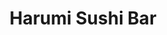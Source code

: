 ---
layout: place
title: "Harumi Sushi Bar"
permalink: /arizona/phoenix/harumi-sushi-bar.html
stateAbbr: AZ
stateName: Arizona
cityName: Phoenix
place_id: ChIJ8Ym-xCMSK4cR0hV_8rzjQ1M
photos:
  - name: >-
      places/ChIJ8Ym-xCMSK4cR0hV_8rzjQ1M/photos/AUy1YQ3YQ8ME9fKvMZkA3HcWQfeyVVCFFHXYYqLHLrBUv9yXBxsL1e3rqqNWEpkSzzkfKtCqnNDP3IDPHIaqAi2v2nePjhWRpXdFd_xu4Psg38INdI8vyvu8ct6LUvhzIgE1WlKHzhL5SCOTVBh3DxRUlkqpReAC7L7qz8PWgDvC2XKIrmrWEnfvYwVLyGJNjDdd6T5dGM_4spuJg2SJcg-lQEGEMmwD42Nc8wBngrAENGMkjdPvMAxh-8BJx_meTqtDaSrNHzm31GsYuE7npqCMBjBF4_1xl0JmiPDnMbHavzquXg
    widthPx: 4800
    heightPx: 3200
    authorAttributions:
      - displayName: Harumi Sushi Bar
        uri: https://maps.google.com/maps/contrib/101605358332302186548
        photoUri: >-
          https://lh3.googleusercontent.com/a-/ALV-UjXUaIOT7jh_VM5l1EYO7ooabsTEX4fPMxgVBtp2f2ggFa785GTr=s100-p-k-no-mo
    flagContentUri: >-
      https://www.google.com/local/imagery/report/?cb_client=maps_api_places.places_api&image_key=!1e10!2sAF1QipMJ5RA_3zaZY93lGKVDQjSb_1f5vQmoJQypZcJy&hl=en-US
    googleMapsUri: >-
      https://www.google.com/maps/place//data=!3m4!1e2!3m2!1sAF1QipMJ5RA_3zaZY93lGKVDQjSb_1f5vQmoJQypZcJy!2e10!4m2!3m1!1s0x872b1223c4be89f1:0x5343e3bcf27f15d2
  - name: >-
      places/ChIJ8Ym-xCMSK4cR0hV_8rzjQ1M/photos/AUy1YQ2GTghY3-JDLBpcB8teZLaTKtL_sBztUxKuSFQOX5GB1zM-UpQ_cSpieyH9roSeXuh92HEFWMHx12FLWUT0c_lSbMiR3aIY_qOpo2p6RCkeS2XGVZ4YaH4DGEipMEoet9_n38GexccywZA8YcD79luhMUEyI2tPQIty5BL5QTCyQ84iQQKIaE5JrjvnJc6nlUWBXIzK1P-WsOv-3EHLhiUjSPxEqH5qBjZJJSuEhwGxSXt4nL6r6FaES4yTMfUITKyys4hDLKmXePGWO2ZRqg7uVpBWJXAk0f_PX2xXEOJmIQ
    widthPx: 4800
    heightPx: 3200
    authorAttributions:
      - displayName: Harumi Sushi Bar
        uri: https://maps.google.com/maps/contrib/101605358332302186548
        photoUri: >-
          https://lh3.googleusercontent.com/a-/ALV-UjXUaIOT7jh_VM5l1EYO7ooabsTEX4fPMxgVBtp2f2ggFa785GTr=s100-p-k-no-mo
    flagContentUri: >-
      https://www.google.com/local/imagery/report/?cb_client=maps_api_places.places_api&image_key=!1e10!2sAF1QipO1o9ebXDmdss2hVMh1p43l9TmeJTe4JLyEIpsB&hl=en-US
    googleMapsUri: >-
      https://www.google.com/maps/place//data=!3m4!1e2!3m2!1sAF1QipO1o9ebXDmdss2hVMh1p43l9TmeJTe4JLyEIpsB!2e10!4m2!3m1!1s0x872b1223c4be89f1:0x5343e3bcf27f15d2
  - name: >-
      places/ChIJ8Ym-xCMSK4cR0hV_8rzjQ1M/photos/AUy1YQ2jSFS79RpItYK4eHKDo1DWX10uw7lBFG-f4YFwblP_eLO9su0ANDLwADQ4DQlwIM4Q5mIuEX6_Alz3oWWZeZa4pAF0jMkF0xU5efO-h9pchdWIEkJscUOQ77KXV2VoK3ROLVFaguq9Ll6hMPesDyIC1JCAXlbbrF6aTQXFL5C0FLYKRVyOxg1TqyZQOY3vZphWur_umSAK_nOA1yNz7tpWLbTl5kHcCvLnjIlgaMn5j9YyK2VKQYwxIgktJel8z0xJA9UKPMBodtFNZo1M3pMIB6p4dsDpWuKsNDIdQAQn5Z19Wr24S159hmAVnBKpYg6wH1Mo8xAgCZ22pVKVMjG-8q9Y8TUhOJFa5LJPtEyogbcvYskEeKlTHpTgiTZh0W1K4KRhJGSb22c0orcVc50oVqTbGKCubuEJ3mXrMnFsW9xC
    widthPx: 3614
    heightPx: 4800
    authorAttributions:
      - displayName: Taylor McCulley May
        uri: https://maps.google.com/maps/contrib/105482508760336313238
        photoUri: >-
          https://lh3.googleusercontent.com/a-/ALV-UjX48-Mje3ryLm2do2BZ7dOBrJC0W-hXMWO6j0Dkbm2ZnbdSiPwlvQ=s100-p-k-no-mo
    flagContentUri: >-
      https://www.google.com/local/imagery/report/?cb_client=maps_api_places.places_api&image_key=!1e10!2sCIHM0ogKEICAgMDQ0-qkxQE&hl=en-US
    googleMapsUri: >-
      https://www.google.com/maps/place//data=!3m4!1e2!3m2!1sCIHM0ogKEICAgMDQ0-qkxQE!2e10!4m2!3m1!1s0x872b1223c4be89f1:0x5343e3bcf27f15d2
  - name: >-
      places/ChIJ8Ym-xCMSK4cR0hV_8rzjQ1M/photos/AUy1YQ1l3e113roGI6JOBRC-3M3i3wgsSx7VITNc0dpsSBhZ07QyCdeY4pwcvS5oMOrS4iuverC4bX-iGxRk8fHn09oZJPTsUtcQn-nBbXOA9WWKJ9jBBC9H1l54h9IyyNhABLhNYA841uMqQ9hprQys9eYCA7NM_w92HgdDkQGGuGcGNnbd9Zlaaol18oR4BLlRuiNCnWaQ0s9ScCRTYdh2BQYvXOAyXajy2l1w49Rr3y9hv37EGonXFcB5U9t0PisXG86qyYbRTdhXnSpLl5oF_6tMcfcPUj1oP-yfhVeEc2Z0-A
    widthPx: 1125
    heightPx: 633
    authorAttributions:
      - displayName: Harumi Sushi Bar
        uri: https://maps.google.com/maps/contrib/101605358332302186548
        photoUri: >-
          https://lh3.googleusercontent.com/a-/ALV-UjXUaIOT7jh_VM5l1EYO7ooabsTEX4fPMxgVBtp2f2ggFa785GTr=s100-p-k-no-mo
    flagContentUri: >-
      https://www.google.com/local/imagery/report/?cb_client=maps_api_places.places_api&image_key=!1e10!2sAF1QipNbwuAZtelSY3uQZ7NA3DtG0USxLYPDMEf3CEWC&hl=en-US
    googleMapsUri: >-
      https://www.google.com/maps/place//data=!3m4!1e2!3m2!1sAF1QipNbwuAZtelSY3uQZ7NA3DtG0USxLYPDMEf3CEWC!2e10!4m2!3m1!1s0x872b1223c4be89f1:0x5343e3bcf27f15d2
  - name: >-
      places/ChIJ8Ym-xCMSK4cR0hV_8rzjQ1M/photos/AUy1YQ02I0jgFrWhg0naFGa5O9teDs-pa2hJR-GvgCNSWHTaej-RRpTsxEzK96E2aouJCXAM23m8DBGwkdu_eKVHMcRL5yHH3EUgTZoueQCia_6UfKjkzGHWSIYQX3kJXiL8Ii8DJQVJ9d3GvxT1GUGCe9jWmyll_IWJtQGmDdcfuYen1ww8BIJYpU-TchN5nj3R7dgMVFrPd82CvVKkB-bRwu1UpjV7X6DYqQExO7Qri08Q5eOIWzRVYTGkdAc4rr4LZONQQMGVAkcixS06w_SmMuLQ_iN8Kltfp17rlbdpWG4DahXbHde-hSpgVOVbMS5wSXqZMH4RbHmAwDVCZk5l-rKFLwVpKPXrnq--jNHS5WcUUYON0BsCkjqsdYKLkp078sTcwzlZ4r5Kcud1vqJMeF6ApVQnYMULSRr_JBGXevuqsPE
    widthPx: 4032
    heightPx: 3024
    authorAttributions:
      - displayName: Ada Gingyen Lam
        uri: https://maps.google.com/maps/contrib/103441864483343578184
        photoUri: >-
          https://lh3.googleusercontent.com/a/ACg8ocKJrLzE3jvRcEedy5XEtzzegAhF0S8pArLAKico_L6u5fLZRg=s100-p-k-no-mo
    flagContentUri: >-
      https://www.google.com/local/imagery/report/?cb_client=maps_api_places.places_api&image_key=!1e10!2sCIHM0ogKEICAgIDxjuXUuQE&hl=en-US
    googleMapsUri: >-
      https://www.google.com/maps/place//data=!3m4!1e2!3m2!1sCIHM0ogKEICAgIDxjuXUuQE!2e10!4m2!3m1!1s0x872b1223c4be89f1:0x5343e3bcf27f15d2
  - name: >-
      places/ChIJ8Ym-xCMSK4cR0hV_8rzjQ1M/photos/AUy1YQ1ioPM9LkSXEsHZLxb48YlGLm7jfwfPuWkpxdNItLgUZ3voJpXVNZo8oR-p6Xp2QRhwhOyvjOiCyBsEnui4J-LbFMLf39U2ef_TmMf_ar8rL1i0aMAScuq3FGEBBAHCOmJoQnqQmLxazjFCUrJlqp_MUh5jcwPyukDX4pCNIaYn5kn6vvonBbr_w4bGSXijDGmUJNl_Y2gcn6cPLWLPtempw_9RftUVHa6yTvG3q9WqlQn-3mjeoZX-swe4VmOKTq6xACmX12h6KEtq2LzJKLfAq5R9SNCi9pHRSedVkqldTQ
    widthPx: 4800
    heightPx: 3200
    authorAttributions:
      - displayName: Harumi Sushi Bar
        uri: https://maps.google.com/maps/contrib/101605358332302186548
        photoUri: >-
          https://lh3.googleusercontent.com/a-/ALV-UjXUaIOT7jh_VM5l1EYO7ooabsTEX4fPMxgVBtp2f2ggFa785GTr=s100-p-k-no-mo
    flagContentUri: >-
      https://www.google.com/local/imagery/report/?cb_client=maps_api_places.places_api&image_key=!1e10!2sAF1QipNhQZ5Dx6_DsVRTmsOSTQgMtWwlvEDnw5WuHQUL&hl=en-US
    googleMapsUri: >-
      https://www.google.com/maps/place//data=!3m4!1e2!3m2!1sAF1QipNhQZ5Dx6_DsVRTmsOSTQgMtWwlvEDnw5WuHQUL!2e10!4m2!3m1!1s0x872b1223c4be89f1:0x5343e3bcf27f15d2
  - name: >-
      places/ChIJ8Ym-xCMSK4cR0hV_8rzjQ1M/photos/AUy1YQ0KkRFCBfOyYCHItqV5X97rkLzqTT97a4BTG6U1IcDqeyyh0m8ai9hMi_-g0Ik-yXwXDGQD-PnMhpW3VPbzyXXWWQb8xTTPSlB8ce2WimZSiqLlmC4eDkSgfZXb28fc0I47_e3mewtICxwlYw_i64ZBIZSuHkBSNfc2-VnDmRt7OqE1VhvkFJl9DZqD4JvY_1ItSid2LBjmaHjfriYiKvgRwhCQ-AUoh-Gy2nsVLJMMqUEYFValwBAewiQDC7k3QCe_DNZp7jPPv7klx58H_yBjdkSUptwIoqa2rCEKD2D2XA
    widthPx: 4409
    heightPx: 2939
    authorAttributions:
      - displayName: Harumi Sushi Bar
        uri: https://maps.google.com/maps/contrib/101605358332302186548
        photoUri: >-
          https://lh3.googleusercontent.com/a-/ALV-UjXUaIOT7jh_VM5l1EYO7ooabsTEX4fPMxgVBtp2f2ggFa785GTr=s100-p-k-no-mo
    flagContentUri: >-
      https://www.google.com/local/imagery/report/?cb_client=maps_api_places.places_api&image_key=!1e10!2sAF1QipOQunMrtSKv5zKHXJ_D5ZutCLncxsMiIBda3PSH&hl=en-US
    googleMapsUri: >-
      https://www.google.com/maps/place//data=!3m4!1e2!3m2!1sAF1QipOQunMrtSKv5zKHXJ_D5ZutCLncxsMiIBda3PSH!2e10!4m2!3m1!1s0x872b1223c4be89f1:0x5343e3bcf27f15d2
  - name: >-
      places/ChIJ8Ym-xCMSK4cR0hV_8rzjQ1M/photos/AUy1YQ34ZUCeHYjptiSU7T1d96ED8mN26SUJdmeikOUEer3otEF35q-GpLMZIzp4BZBidAqJlwtukn17rXzGKSB5aPM0WP0JlKgY5M2tQsM3Yk-BGr59Bms4eFnS1T9ReASxV5U4LbGHo6OoSaubRoP8W8_Imylme1oC2Qc35iRW3Os0DnBZS3GrN-VKZgjSEVPg6_SFrUbTXfX5T0FrM2jPn3Tu9stZvvq_ByZ9xbGC4VhiK_dMuTMdLjg3nn7Bs1bj3vQzo5jiuI_Z-idTPxRR9cGqUXeH9V1U6tlSww2FaAvWKAaYeTiWjPZJZSxhtfGcB7GWA9RBOaafcfg5z8jztbA0rEmPuk_wt6nI5qcK3whVT9VvlJr8_NMSdiieljXH_bsX6uDuNS3TYVNMSRvLVWKMlmeSPoJucL7pYvIw_VGW5A
    widthPx: 3000
    heightPx: 4000
    authorAttributions:
      - displayName: brandon scott
        uri: https://maps.google.com/maps/contrib/106295048030296736896
        photoUri: >-
          https://lh3.googleusercontent.com/a-/ALV-UjXcOQs_be0cg_K82tTTMw3BQET81aePQcXbCcrmHsYJPXDnYKa-=s100-p-k-no-mo
    flagContentUri: >-
      https://www.google.com/local/imagery/report/?cb_client=maps_api_places.places_api&image_key=!1e10!2sCIHM0ogKEICAgMCAru-3Pg&hl=en-US
    googleMapsUri: >-
      https://www.google.com/maps/place//data=!3m4!1e2!3m2!1sCIHM0ogKEICAgMCAru-3Pg!2e10!4m2!3m1!1s0x872b1223c4be89f1:0x5343e3bcf27f15d2
  - name: >-
      places/ChIJ8Ym-xCMSK4cR0hV_8rzjQ1M/photos/AUy1YQ1iEpIiT7LUldgEgLYRx8L2yfytLKrdDAVyyHzBSSin9w7ef8RTiTb6RwzQIRmFQYjc0kbmS1d_IKPP5vFRyMXAW2nq2GlXjsg-JQiDxb6QRIREVWyXbt9fMdrWLbuNbeDaY5NwCfSmqk0iz6nILhmYYnn6b_dnEGfX2IpOGipT6SK03jRPsHkGWSYYNAJcicMp-8H1KPo0OKcZAGw6RPXWcLqvVolCusV_CnObGM5AycAVhL0XdJpcP2U-fMDfzdqYwwysQyPOFhu_y2h5SlDl79FquYU46vakm26RH6PAJQ
    widthPx: 4800
    heightPx: 3200
    authorAttributions:
      - displayName: Harumi Sushi Bar
        uri: https://maps.google.com/maps/contrib/101605358332302186548
        photoUri: >-
          https://lh3.googleusercontent.com/a-/ALV-UjXUaIOT7jh_VM5l1EYO7ooabsTEX4fPMxgVBtp2f2ggFa785GTr=s100-p-k-no-mo
    flagContentUri: >-
      https://www.google.com/local/imagery/report/?cb_client=maps_api_places.places_api&image_key=!1e10!2sAF1QipMGq6Yk1JDwWlZxDp4lIaSBx_f3RdSVBq4l5KSu&hl=en-US
    googleMapsUri: >-
      https://www.google.com/maps/place//data=!3m4!1e2!3m2!1sAF1QipMGq6Yk1JDwWlZxDp4lIaSBx_f3RdSVBq4l5KSu!2e10!4m2!3m1!1s0x872b1223c4be89f1:0x5343e3bcf27f15d2
  - name: >-
      places/ChIJ8Ym-xCMSK4cR0hV_8rzjQ1M/photos/AUy1YQ37aDwIyqYZD_hrhyQjsTz1XYQNzM4GfGqloC8bsKWoGlZmGSLSM1aIu3Iu-iGAAwgOHU0C3S5caKLH74biPdvxZ7VB9wpTAuT2gz7FwyxXdjRH7eBYvUmHMnb5bUbI3EOK4CDJ0SqbYc7XlEiQmpsciaYI1sTVyiLbK3XjvdY5nUJ1iP7xlJAlfejAJf1TBgbrz5WlYy1M7XRbaXPjhYkmGhhL88Iix7onKwfbXADxJHzcp9ZSs_kcIe5uylupTOEnUSvz9DWGdPH6s9-9bnMIRwuhHQATWH1tVANwox1sTQ
    widthPx: 3839
    heightPx: 4800
    authorAttributions:
      - displayName: Harumi Sushi Bar
        uri: https://maps.google.com/maps/contrib/101605358332302186548
        photoUri: >-
          https://lh3.googleusercontent.com/a-/ALV-UjXUaIOT7jh_VM5l1EYO7ooabsTEX4fPMxgVBtp2f2ggFa785GTr=s100-p-k-no-mo
    flagContentUri: >-
      https://www.google.com/local/imagery/report/?cb_client=maps_api_places.places_api&image_key=!1e10!2sAF1QipPRtZ6HWTO9H8rGYp6lM93mu9zdof4-bHMrG0Ek&hl=en-US
    googleMapsUri: >-
      https://www.google.com/maps/place//data=!3m4!1e2!3m2!1sAF1QipPRtZ6HWTO9H8rGYp6lM93mu9zdof4-bHMrG0Ek!2e10!4m2!3m1!1s0x872b1223c4be89f1:0x5343e3bcf27f15d2
address: 101 N 1st Ave, Phoenix, AZ 85003, USA
street: 101 N 1st Ave
city: Phoenix
state: AZ
zip: '85003'
country: USA
neighborhood: Central City
latitude: '33.449604'
longitude: '-112.074919'
accessibility_options:
  wheelchairAccessibleParking: true
  wheelchairAccessibleEntrance: true
  wheelchairAccessibleRestroom: true
  wheelchairAccessibleSeating: true
business_status: OPERATIONAL
name: Harumi Sushi Bar
google_maps_links:
  directionsUri: >-
    https://www.google.com/maps/dir//''/data=!4m7!4m6!1m1!4e2!1m2!1m1!1s0x872b1223c4be89f1:0x5343e3bcf27f15d2!3e0
  placeUri: https://maps.google.com/?cid=5999889529249404370
  writeAReviewUri: >-
    https://www.google.com/maps/place//data=!4m3!3m2!1s0x872b1223c4be89f1:0x5343e3bcf27f15d2!12e1
  reviewsUri: >-
    https://www.google.com/maps/place//data=!4m4!3m3!1s0x872b1223c4be89f1:0x5343e3bcf27f15d2!9m1!1b1
  photosUri: >-
    https://www.google.com/maps/place//data=!4m3!3m2!1s0x872b1223c4be89f1:0x5343e3bcf27f15d2!10e5
primary_type: Japanese Restaurant
opening_hours:
  regular: null
  current: null
secondary_opening_hours:
  regular:
    weekdayDescriptions: null
    type: null
  current:
    weekdayDescriptions: null
    type: null
phone: null
price_level: null
price_range: null
rating: null
rating_count: 0
website: null
description: null
reviews: null
parking_options: null
payment_options: null
allow_dogs: null
curbside_pickup: null
delivery: null
dine_in: null
good_for_children: null
good_for_groups: null
good_for_sports: null
live_music: null
menu_for_children: null
outdoor_seating: null
reservable: null
restroom: null
serves_beer: null
serves_breakfast: null
serves_brunch: null
serves_cocktails: null
serves_coffee: null
serves_dinner: null
serves_dessert: null
serves_lunch: null
serves_vegetarian_food: null
serves_wine: null
takeout: null
slug: Harumi-Sushi-Bar

---